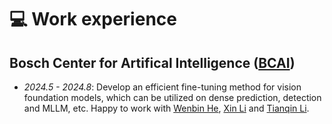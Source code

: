 # 💻 Work experience

## Bosch Center for Artifical Intelligence ([BCAI](https://www.bosch-ai.com))
- *2024.5 - 2024.8*: Develop an efficient fine-tuning method for vision foundation models, which can be utilized on dense prediction, detection and MLLM, etc. Happy to work with [Wenbin He](https://hewenbin.github.io/), [Xin Li](https://scholar.google.com/citations?hl=zh-CN&user=KkPdvB8AAAAJ) and [Tianqin Li](https://crazy-jack.github.io). 